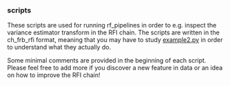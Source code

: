 ### scripts

These scripts are used for running rf_pipelines in order to e.g. inspect the variance
estimator transform in the RFI chain. The scripts are written in the ch_frb_rfi format,
meaning that you may have to study [example2.py](../example2.py) in order to understand
what they actually do.

Some minimal comments are provided in the beginning of each script. Please feel free to
add more if you discover a new feature in data or an idea on how to improve the RFI chain!
